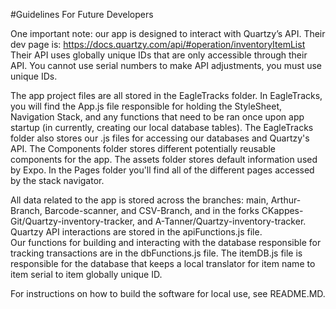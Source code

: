 #Guidelines For Future Developers

One important note: our app is designed to interact with Quartzy’s API. Their dev page is: https://docs.quartzy.com/api/#operation/inventoryItemList
Their API uses globally unique IDs that are only accessible through their API.  You cannot use serial numbers to make API adjustments, you must use unique IDs.  

The app project files are all stored in the EagleTracks folder.
In EagleTracks, you will find the App.js file responsible for holding the StyleSheet, Navigation Stack, and any functions that need to be ran once upon app startup (in currently, creating our local database tables).
The EagleTracks folder also stores our .js files for accessing our databases and Quartzy's API.
The Components folder stores different potentially reusable components for the app.
The assets folder stores default information used by Expo.
In the Pages folder you'll find all of the different pages accessed by the stack navigator.

All data related to the app is stored across the branches: main, Arthur-Branch, Barcode-scanner, and CSV-Branch, and in the forks CKappes-Git/Quartzy-inventory-tracker, and A-Tanner/Quartzy-inventory-tracker.  
Quartzy API interactions are stored in the apiFunctions.js file.  
Our functions for building and interacting with the database responsible for tracking transactions are in the dbFunctions.js file.
The itemDB.js file is responsible for the database that keeps a local translator for item name to item serial to item globally unique ID.  

For instructions on how to build the software for local use, see README.MD.  
